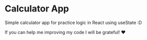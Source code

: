 # Calculator App 

Simple calculator app for practice logic in React using useState :D

If you can help me improving my code I will be grateful! ♥️